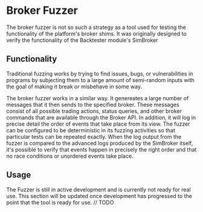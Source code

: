 # Broker Fuzzer
The broker fuzzer is not so such a strategy as a tool used for testing the functionality of the platform's broker shims.  It was originally designed to verify the functionality of the Backtester module's SimBroker

## Functionality
Traditional fuzzing works by trying to find issues, bugs, or vulnerabilities in programs by subjecting them to a large amount of semi-random inputs with the goal of making it break or misbehave in some way.

The broker fuzzer works in a similar way.  It genereates a large number of messages that it then sends to the specified broker.  These messages consist of all possible trading actions, status queries, and other broker commands that are available through the Broker API.  In addition, it will log in precise detail the order of events that take place from its view.  The fuzzer can be configured to be deterministic in its fuzzing activities so that particular tests can be repeated exactly.  When the log output from the fuzzer is compared to the advanced logs produced by the SimBroker itself, it's possible to verify that events happen in precisely the right order and that no race conditions or unordered events take place.

## Usage
The Fuzzer is still in active development and is currently not ready for real use.  This section will be updated once development has progressed to the point that the tool is ready for use.  // TODO

